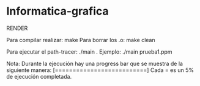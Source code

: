 # Informatica-grafica

RENDER


Para compilar realizar: make
Para borrar los .o: make clean

Para ejecutar el path-tracer: ./main <ficheroSalida>. Ejemplo: ./main prueba1.ppm


Nota: Durante la ejecución hay una progress bar que se muestra de la siguiente manera: [==========================]
Cada = es un 5% de ejecución completada.
